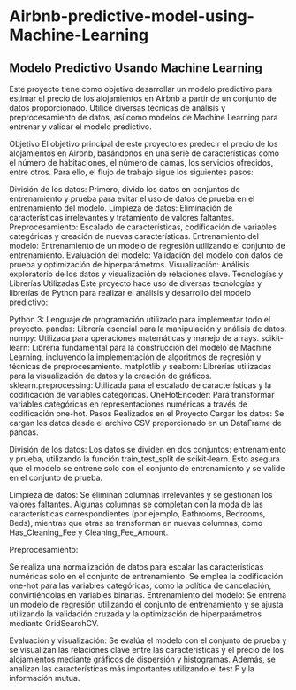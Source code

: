 # Airbnb-predictive-model-using-Machine-Learning
## Modelo Predictivo Usando Machine Learning
Este proyecto tiene como objetivo desarrollar un modelo predictivo para estimar el precio de los alojamientos en Airbnb a partir de un conjunto de datos proporcionado. Utilicé diversas técnicas de análisis y preprocesamiento de datos, así como modelos de Machine Learning para entrenar y validar el modelo predictivo.

Objetivo
El objetivo principal de este proyecto es predecir el precio de los alojamientos en Airbnb, basándonos en una serie de características como el número de habitaciones, el número de camas, los servicios ofrecidos, entre otros. Para ello, el flujo de trabajo sigue los siguientes pasos:

División de los datos: Primero, divido los datos en conjuntos de entrenamiento y prueba para evitar el uso de datos de prueba en el entrenamiento del modelo.
Limpieza de datos: Eliminación de características irrelevantes y tratamiento de valores faltantes.
Preprocesamiento: Escalado de características, codificación de variables categóricas y creación de nuevas características.
Entrenamiento del modelo: Entrenamiento de un modelo de regresión utilizando el conjunto de entrenamiento.
Evaluación del modelo: Validación del modelo con datos de prueba y optimización de hiperparámetros.
Visualización: Análisis exploratorio de los datos y visualización de relaciones clave.
Tecnologías y Librerías Utilizadas
Este proyecto hace uso de diversas tecnologías y librerías de Python para realizar el análisis y desarrollo del modelo predictivo:

Python 3: Lenguaje de programación utilizado para implementar todo el proyecto.
pandas: Librería esencial para la manipulación y análisis de datos.
numpy: Utilizada para operaciones matemáticas y manejo de arrays.
scikit-learn: Librería fundamental para la construcción del modelo de Machine Learning, incluyendo la implementación de algoritmos de regresión y técnicas de preprocesamiento.
matplotlib y seaborn: Librerías utilizadas para la visualización de datos y la creación de gráficos.
sklearn.preprocessing: Utilizada para el escalado de características y la codificación de variables categóricas.
OneHotEncoder: Para transformar variables categóricas en representaciones numéricas a través de codificación one-hot.
Pasos Realizados en el Proyecto
Cargar los datos: Se cargan los datos desde el archivo CSV proporcionado en un DataFrame de pandas.

División de los datos: Los datos se dividen en dos conjuntos: entrenamiento y prueba, utilizando la función train_test_split de scikit-learn. Esto asegura que el modelo se entrene solo con el conjunto de entrenamiento y se valide en el conjunto de prueba.

Limpieza de datos: Se eliminan columnas irrelevantes y se gestionan los valores faltantes. Algunas columnas se completan con la moda de las características correspondientes (por ejemplo, Bathrooms, Bedrooms, Beds), mientras que otras se transforman en nuevas columnas, como Has_Cleaning_Fee y Cleaning_Fee_Amount.

Preprocesamiento:

Se realiza una normalización de datos para escalar las características numéricas solo en el conjunto de entrenamiento.
Se emplea la codificación one-hot para las variables categóricas, como la política de cancelación, convirtiéndolas en variables binarias.
Entrenamiento del modelo: Se entrena un modelo de regresión utilizando el conjunto de entrenamiento y se ajusta utilizando la validación cruzada y la optimización de hiperparámetros mediante GridSearchCV.

Evaluación y visualización: Se evalúa el modelo con el conjunto de prueba y se visualizan las relaciones clave entre las características y el precio de los alojamientos mediante gráficos de dispersión y histogramas. Además, se analizan las características más importantes utilizando el test F y la información mutua.
